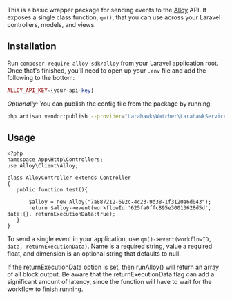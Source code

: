 This is a basic wrapper package for sending events to the [Alloy](https://runalloy.com/) API. It exposes a single class function, `qm()`, that you can use across your Laravel controllers, models, and views.

## Installation

Run `composer require alloy-sdk/alloy` from your Laravel application root. Once that's finished, you'll need to open up your `.env` file and add the following to the bottom:

```php
ALLOY_API_KEY={your-api-key}
```

*Optionally:* You can publish the config file from the package by running:

```bash
php artisan vendor:publish --provider="Larahawk\Watcher\LarahawkServiceProvider"
```

## Usage
```
<?php
namespace App\Http\Controllers;
use Alloy\Client\Alloy;

class AlloyController extends Controller
{
   public function test(){
 
       $alloy = new Alloy("7a887212-692c-4c23-9d38-1f3120a6d043");
       return $alloy->event(workflowId:'625fa0ffc895e30013628d5d', data:{}, returnExecutionData:true);
   }
}
 ```

To send a single event in your application, use `qm()->event(workflowID, data, returnExecutionData)`. Name is a required string, value a required float, and dimension is an optional string that defaults to null.
 
If the returnExecutionData option is set, then runAlloy() will return an array of all block output. Be aware that the returnExecutionData flag can add a significant amount of latency, since the function will have to wait for the workflow to finish running.


